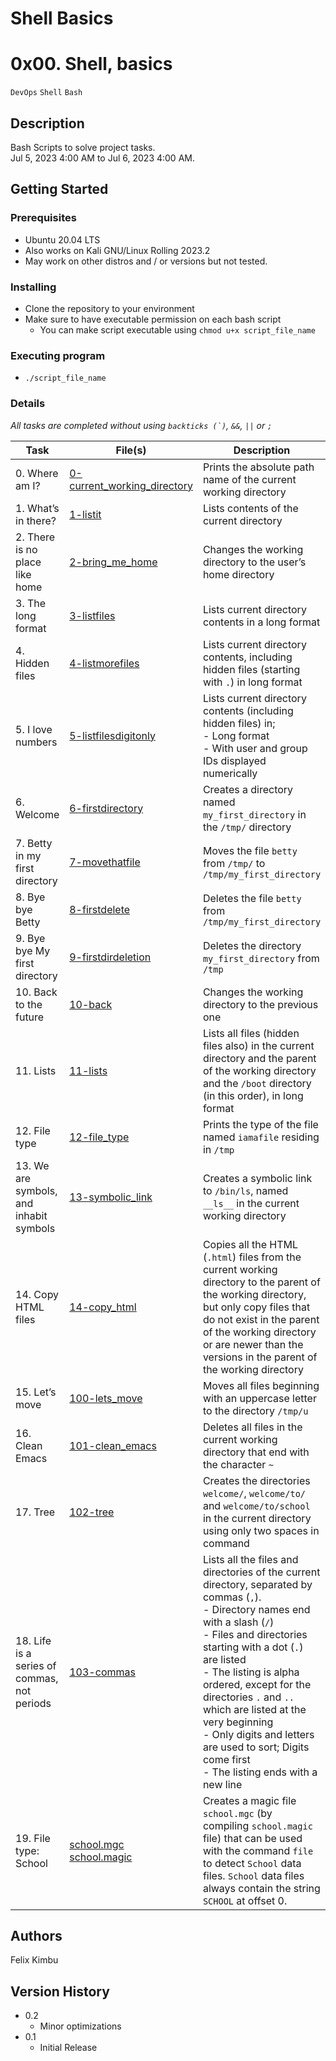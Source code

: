 # Shell Basics
# 0x00. Shell, basics

`DevOps` `Shell` `Bash`

## Description

Bash Scripts to solve project tasks.\
Jul 5, 2023 4:00 AM to Jul 6, 2023 4:00 AM.

## Getting Started

### Prerequisites

- Ubuntu 20.04 LTS
- Also works on Kali GNU/Linux Rolling 2023.2
- May work on other distros and / or versions but not tested.

### Installing

- Clone the repository to your environment
- Make sure to have executable permission on each bash script
  - You can make script executable using `chmod u+x script_file_name`

### Executing program

- `./script_file_name`

### Details

*All tasks are completed without using ``backticks (`)``, `&&`, `||` or `;`*

| Task | File(s) | Description |
|---|---|---|
| 0. Where am I? | [0-current_working_directory](0-current_working_directory) | Prints the absolute path name of the current working directory |
| 1. What’s in there? | [1-listit](1-listit) | Lists contents of the current directory |
| 2. There is no place like home | [2-bring_me_home](2-bring_me_home) | Changes the working directory to the user’s home directory |
| 3. The long format | [3-listfiles](3-listfiles) | Lists current directory contents in a long format |
| 4. Hidden files | [4-listmorefiles](4-listmorefiles) | Lists current directory contents, including hidden files (starting with `.`) in long format |
| 5. I love numbers | [5-listfilesdigitonly](5-listfilesdigitonly) | Lists current directory contents (including hidden files) in;<br>- Long format<br>- With user and group IDs displayed numerically|
| 6. Welcome | [6-firstdirectory](6-firstdirectory) | Creates a directory named `my_first_directory` in the `/tmp/` directory |
| 7. Betty in my first directory | [7-movethatfile](7-movethatfile) | Moves the file `betty` from `/tmp/` to `/tmp/my_first_directory` |
| 8. Bye bye Betty | [8-firstdelete](8-firstdelete) | Deletes the file `betty` from `/tmp/my_first_directory` |
| 9. Bye bye My first directory | [9-firstdirdeletion](9-firstdirdeletion) | Deletes the directory `my_first_directory` from `/tmp` |
| 10. Back to the future | [10-back](10-back) | Changes the working directory to the previous one |
| 11. Lists | [11-lists](11-lists) | Lists all files (hidden files also) in the current directory and the parent of the working directory and the `/boot` directory (in this order), in long format |
| 12. File type | [12-file_type](12-file_type) | Prints the type of the file named  `iamafile` residing in `/tmp` |
| 13. We are symbols, and inhabit symbols | [13-symbolic_link](13-symbolic_link) | Creates a symbolic link to `/bin/ls`, named `__ls__` in the current working directory |
| 14. Copy HTML files | [14-copy_html](14-copy_html) | Copies all the HTML (`.html`) files from the current working directory to the parent of the working directory, but only copy files that do not exist in the parent of the working directory or are newer than the versions in the parent of the working directory |
| 15. Let’s move | [100-lets_move](100-lets_move) | Moves all files beginning with an uppercase letter to the directory `/tmp/u` |
| 16. Clean Emacs | [101-clean_emacs](101-clean_emacs) | Deletes all files in the current working directory that end with the character `~` |
| 17. Tree | [102-tree](102-tree) | Creates the directories `welcome/`, `welcome/to/` and `welcome/to/school` in the current directory using only two spaces in command |
| 18. Life is a series of commas, not periods | [103-commas](103-commas) | Lists all the files and directories of the current directory, separated by commas (`,`).<br>- Directory names end with a slash (`/`)<br>- Files and directories starting with a dot (`.`) are listed<br>- The listing is alpha ordered, except for the directories `.` and `..` which are listed at the very beginning<br>- Only digits and letters are used to sort; Digits come first<br>- The listing ends with a new line |
| 19. File type: School | [school.mgc](school.mgc)<br>[school.magic](school.magic) | Creates a magic file `school.mgc` (by compiling `school.magic` file) that can be used with the command `file` to detect `School` data files. `School` data files always contain the string `SCHOOL` at offset 0. |

## Authors

Felix Kimbu

## Version History

- 0.2
    - Minor optimizations
- 0.1
    - Initial Release
